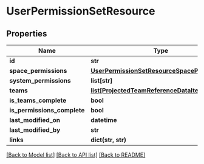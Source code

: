 # UserPermissionSetResource

## Properties
Name | Type | Description | Notes
------------ | ------------- | ------------- | -------------
**id** | **str** |  | [optional] 
**space_permissions** | [**UserPermissionSetResourceSpacePermissions**](UserPermissionSetResourceSpacePermissions.md) |  | [optional] 
**system_permissions** | **list[str]** |  | [optional] 
**teams** | [**list[ProjectedTeamReferenceDataItem]**](ProjectedTeamReferenceDataItem.md) |  | [optional] 
**is_teams_complete** | **bool** |  | [optional] 
**is_permissions_complete** | **bool** |  | [optional] 
**last_modified_on** | **datetime** |  | [optional] 
**last_modified_by** | **str** |  | [optional] 
**links** | **dict(str, str)** |  | [optional] 

[[Back to Model list]](../README.md#documentation-for-models) [[Back to API list]](../README.md#documentation-for-api-endpoints) [[Back to README]](../README.md)


